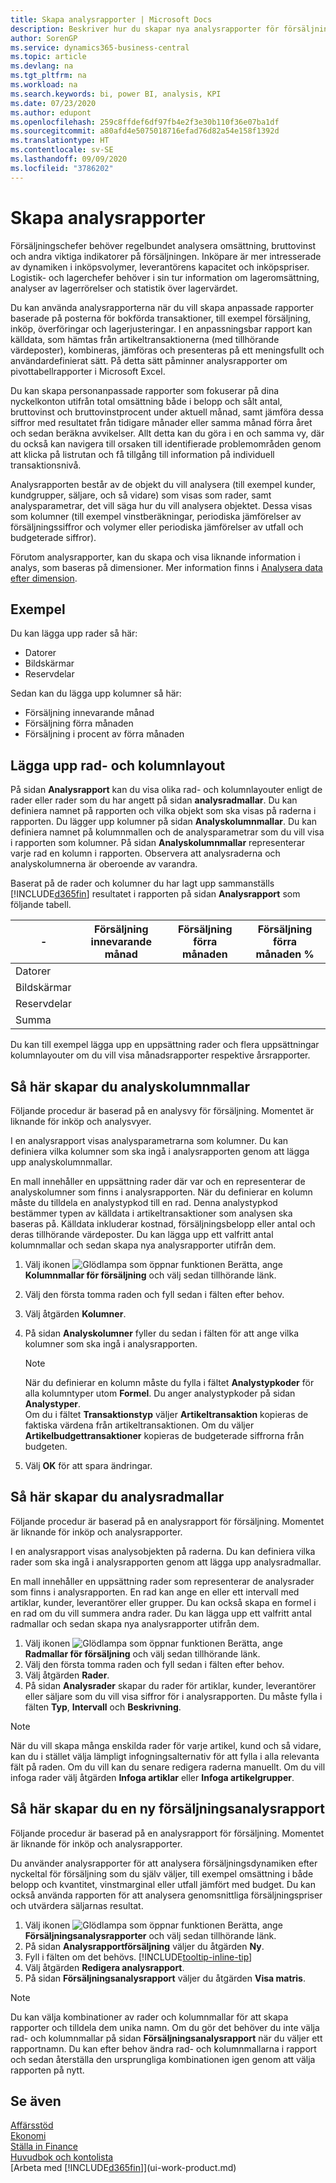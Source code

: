```yaml
---
title: Skapa analysrapporter | Microsoft Docs
description: Beskriver hur du skapar nya analysrapporter för försäljning, inköp och lager, och skapa analysmallar.
author: SorenGP
ms.service: dynamics365-business-central
ms.topic: article
ms.devlang: na
ms.tgt_pltfrm: na
ms.workload: na
ms.search.keywords: bi, power BI, analysis, KPI
ms.date: 07/23/2020
ms.author: edupont
ms.openlocfilehash: 259c8ffdef6df97fb4e2f3e30b110f36e07ba1df
ms.sourcegitcommit: a80afd4e5075018716efad76d82a54e158f1392d
ms.translationtype: HT
ms.contentlocale: sv-SE
ms.lasthandoff: 09/09/2020
ms.locfileid: "3786202"
---
```

#  <a name="create-analysis-reports"></a>Skapa analysrapporter
Försäljningschefer behöver regelbundet analysera omsättning, bruttovinst och andra viktiga indikatorer på försäljningen. Inköpare är mer intresserade av dynamiken i inköpsvolymer, leverantörens kapacitet och inköpspriser. Logistik- och lagerchefer behöver i sin tur information om lageromsättning, analyser av lagerrörelser och statistik över lagervärdet.  

Du kan använda analysrapporterna när du vill skapa anpassade rapporter baserade på posterna för bokförda transaktioner, till exempel försäljning, inköp, överföringar och lagerjusteringar. I en anpassningsbar rapport kan källdata, som hämtas från artikeltransaktionerna (med tillhörande värdeposter), kombineras, jämföras och presenteras på ett meningsfullt och användardefinierat sätt. På detta sätt påminner analysrapporter om pivottabellrapporter i Microsoft Excel.  

Du kan skapa personanpassade rapporter som fokuserar på dina nyckelkonton utifrån total omsättning både i belopp och sålt antal, bruttovinst och bruttovinstprocent under aktuell månad, samt jämföra dessa siffror med resultatet från tidigare månader eller samma månad förra året och sedan beräkna avvikelser. Allt detta kan du göra i en och samma vy, där du också kan navigera till orsaken till identifierade problemområden genom att klicka på listrutan och få tillgång till information på individuell transaktionsnivå.  

Analysrapporten består av de objekt du vill analysera (till exempel kunder, kundgrupper, säljare, och så vidare) som visas som rader, samt analysparametrar, det vill säga hur du vill analysera objektet. Dessa visas som kolumner (till exempel vinstberäkningar, periodiska jämförelser av försäljningssiffror och volymer eller periodiska jämförelser av utfall och budgeterade siffror).

Förutom analysrapporter, kan du skapa och visa liknande information i analys, som baseras på dimensioner. Mer information finns i [Analysera data efter dimension](bi-how-analyze-data-dimension.md).

## <a name="example"></a>Exempel  
Du kan lägga upp rader så här:  
- Datorer  
- Bildskärmar  
- Reservdelar  

Sedan kan du lägga upp kolumner så här:  

- Försäljning innevarande månad  
- Försäljning förra månaden  
- Försäljning i procent av förra månaden  

## <a name="setting-up-line-and-column-layouts"></a>Lägga upp rad- och kolumnlayout  
 På sidan **Analysrapport** kan du visa olika rad- och kolumnlayouter enligt de rader eller rader som du har angett på sidan **analysradmallar**. Du kan definiera namnet på rapporten och vilka objekt som ska visas på raderna i rapporten. Du lägger upp kolumner på sidan **Analyskolumnmallar**. Du kan definiera namnet på kolumnmallen och de analysparametrar som du vill visa i rapporten som kolumner. På sidan **Analyskolumnmallar** representerar varje rad en kolumn i rapporten. Observera att analysraderna och analyskolumnerna är oberoende av varandra.  

Baserat på de rader och kolumner du har lagt upp sammanställs [!INCLUDE[d365fin](includes/d365fin_md.md)] resultatet i rapporten på sidan **Analysrapport** som följande tabell.  

|- |Försäljning innevarande månad|Försäljning förra månaden|Försäljning förra månaden %|  
|-|-|-|-|  
|Datorer| | | |  
|Bildskärmar| | | |  
|Reservdelar| | | |  
|Summa| | | |  

 Du kan till exempel lägga upp en uppsättning rader och flera uppsättningar kolumnlayouter om du vill visa månadsrapporter respektive årsrapporter.

 ## <a name="to-set-up-analysis-column-templates"></a>Så här skapar du analyskolumnmallar
Följande procedur är baserad på en analysvy för försäljning. Momentet är liknande för inköp och analysvyer.

I en analysrapport visas analysparametrarna som kolumner. Du kan definiera vilka kolumner som ska ingå i analysrapporten genom att lägga upp analyskolumnmallar.  

En mall innehåller en uppsättning rader där var och en representerar de analyskolumner som finns i analysrapporten. När du definierar en kolumn måste du tilldela en analystypkod till en rad. Denna analystypkod bestämmer typen av källdata i artikeltransaktioner som analysen ska baseras på. Källdata inkluderar kostnad, försäljningsbelopp eller antal och deras tillhörande värdeposter. Du kan lägga upp ett valfritt antal kolumnmallar och sedan skapa nya analysrapporter utifrån dem.    

1. Välj ikonen ![Glödlampa som öppnar funktionen Berätta](media/ui-search/search_small.png "Berätta vad du vill göra"), ange **Kolumnmallar för försäljning** och välj sedan tillhörande länk.  
2. Välj den första tomma raden och fyll sedan i fälten efter behov.
3. Välj åtgärden **Kolumner**.  
4. På sidan **Analyskolumner** fyller du sedan i fälten för att ange vilka kolumner som ska ingå i analysrapporten.  

    > [!NOTE]  
    >   När du definierar en kolumn måste du fylla i fältet **Analystypkoder** för alla kolumntyper utom **Formel**. Du anger analystypkoder på sidan **Analystyper**.  
    Om du i fältet **Transaktionstyp** väljer **Artikeltransaktion** kopieras de faktiska värdena från artikeltransaktionen. Om du väljer **Artikelbudgettransaktioner** kopieras de budgeterade siffrorna från budgeten.  
5.  Välj **OK** för att spara ändringar.  

## <a name="to-set-up-analysis-line-templates"></a>Så här skapar du analysradmallar  
Följande procedur är baserad på en analysrapport för försäljning. Momentet är liknande för inköp och analysrapporter.

I en analysrapport visas analysobjekten på raderna. Du kan definiera vilka rader som ska ingå i analysrapporten genom att lägga upp analysradmallar.  

En mall innehåller en uppsättning rader som representerar de analysrader som finns i analysrapporten. En rad kan ange en eller ett intervall med artiklar, kunder, leverantörer eller grupper. Du kan också skapa en formel i en rad om du vill summera andra rader. Du kan lägga upp ett valfritt antal radmallar och sedan skapa nya analysrapporter utifrån dem.    

1. Välj ikonen ![Glödlampa som öppnar funktionen Berätta](media/ui-search/search_small.png "Berätta vad du vill göra"), ange **Radmallar för försäljning** och välj sedan tillhörande länk.  
2. Välj den första tomma raden och fyll sedan i fälten efter behov.
3. Välj åtgärden **Rader**.  
4. På sidan **Analysrader** skapar du rader för artiklar, kunder, leverantörer eller säljare som du vill visa siffror för i analysrapporten. Du måste fylla i fälten **Typ**, **Intervall** och **Beskrivning**.  

> [!NOTE]  
>   När du vill skapa många enskilda rader för varje artikel, kund och så vidare, kan du i stället välja lämpligt infogningsalternativ för att fylla i alla relevanta fält på raden. Om du vill kan du senare redigera raderna manuellt. Om du vill infoga rader välj åtgärden **Infoga artiklar** eller **Infoga artikelgrupper**.  

## <a name="to-create-a-new-sales-analysis-report"></a>Så här skapar du en ny försäljningsanalysrapport
Följande procedur är baserad på en analysrapport för försäljning. Momentet är liknande för inköp och analysrapporter.

Du använder analysrapporter för att analysera försäljningsdynamiken efter nyckeltal för försäljning som du själv väljer, till exempel omsättning i både belopp och kvantitet, vinstmarginal eller utfall jämfört med budget. Du kan också använda rapporten för att analysera genomsnittliga försäljningspriser och utvärdera säljarnas resultat.  

1. Välj ikonen ![Glödlampa som öppnar funktionen Berätta](media/ui-search/search_small.png "Berätta vad du vill göra"), ange **Försäljningsanalysrapporter** och välj sedan tillhörande länk.  
2. På sidan **Analysrapportförsäljning** väljer du åtgärden **Ny**.
3. Fyll i fälten om det behövs. [!INCLUDE[tooltip-inline-tip](includes/tooltip-inline-tip_md.md)]
4. Välj åtgärden **Redigera analysrapport**.
5. På sidan **Försäljningsanalysrapport** väljer du åtgärden **Visa matris**.  

> [!NOTE]  
>   Du kan välja kombinationer av rader och kolumnmallar för att skapa rapporter och tilldela dem unika namn. Om du gör det behöver du inte välja rad- och kolumnmallar på sidan **Försäljningsanalysrapport** när du väljer ett rapportnamn. Du kan efter behov ändra rad- och kolumnmallarna i rapport och sedan återställa den ursprungliga kombinationen igen genom att välja rapporten på nytt.

## <a name="see-also"></a>Se även
[Affärsstöd](bi.md)  
[Ekonomi](finance.md)  
[Ställa in Finance](finance-setup-finance.md)  
[Huvudbok och kontolista](finance-general-ledger.md)  
[Arbeta med [!INCLUDE[d365fin](includes/d365fin_md.md)]](ui-work-product.md)  
